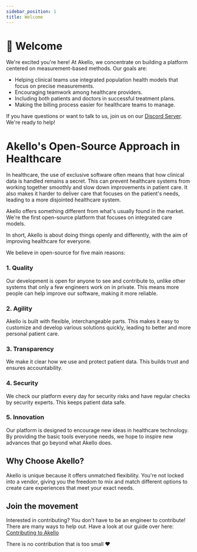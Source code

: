 ```yaml
---
sidebar_position: 1
title: Welcome
---
```

# 🙏 Welcome

We're excited you're here! At Akello, we concentrate on building a platform centered on measurement-based methods. Our goals are:

- Helping clinical teams use integrated population health models that focus on precise measurements.
- Encouraging teamwork among healthcare providers.
- Including both patients and doctors in successful treatment plans.
- Making the billing process easier for healthcare teams to manage.

If you have questions or want to talk to us, join us on our [Discord Server](https://discord.gg/WSqNrWBKKw). We're ready to help!


# Akello's Open-Source Approach in Healthcare

In healthcare, the use of exclusive software often means that how clinical data is handled remains a secret. This can prevent healthcare systems from working together smoothly and slow down improvements in patient care. It also makes it harder to deliver care that focuses on the patient's needs, leading to a more disjointed healthcare system.

Akello offers something different from what's usually found in the market. We're the first open-source platform that focuses on integrated care models.

In short, Akello is about doing things openly and differently, with the aim of improving healthcare for everyone.

We believe in open-source for five main reasons:

### 1. Quality
Our development is open for anyone to see and contribute to, unlike other systems that only a few engineers work on in private. This means more people can help improve our software, making it more reliable.

### 2. Agility
Akello is built with flexible, interchangeable parts. This makes it easy to customize and develop various solutions quickly, leading to better and more personal patient care.

### 3. Transparency
We make it clear how we use and protect patient data. This builds trust and ensures accountability.

### 4. Security
We check our platform every day for security risks and have regular checks by security experts. This keeps patient data safe.

### 5. Innovation
Our platform is designed to encourage new ideas in healthcare technology. By providing the basic tools everyone needs, we hope to inspire new advances that go beyond what Akello does.


## Why Choose Akello?

Akello is unique because it offers unmatched flexibility. You're not locked into a vendor, giving you the freedom to mix and match different options to create care experiences that meet your exact needs. 

## Join the movement

Interested in contributing? You don't have to be an engineer to contribute! There are many ways to help out. Have a look at our guide over here: [Contributing to Akello](/docs/developers/contributing/)

There is no contribution that is too small ❤️
